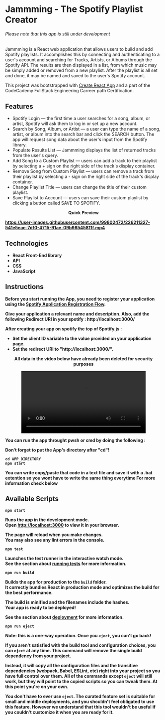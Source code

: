 # Jammming - The Spotify Playlist Creator
###### Please note that this app is still under development

Jammming is a React web application that allows users to build and add Spotify playlists. It accomplishes this by connecting and authenticating to a user's account and searching for Tracks, Artists, or Albums through the Spotify API. The results are then displayed in a list, from which music may be simply added or removed from a new playlist. After the playlist is all set and done, it may be named and saved to the user's Spotify account.

This project was bootstrapped with [Create React App](https://github.com/facebook/create-react-app) and a part of the CodeCademy FullStack Engineering Carreer path Certification.

## Features
* Spotify Login — the first time a user searches for a song, album, or artist, Spotify will ask them to log in or set up a new account.
* Search by Song, Album, or Artist — a user can type the name of a song, artist, or album into the search bar and click the SEARCH button. The app will request song data about the user's input from the Spotify library.
* Populate Results List — Jammming displays the list of returned tracks from the user's query.
* Add Song to a Custom Playlist — users can add a track to their playlist by selecting a + sign on the right side of the track's display container.
* Remove Song from Custom Playlist — users can remove a track from their playlist by selecting a - sign on the right side of the track's display container.
* Change Playlist Title — users can change the title of their custom playlist.
* Save Playlist to Account — users can save their custom playlist by clicking a button called SAVE TO SPOTIFY.

<p align="center">
<strong>
Quick Preview
<strong>
</p>

https://user-images.githubusercontent.com/99802472/226211327-541e5eae-7df0-4715-91ae-09b98545811f.mp4

## Technologies

* React Front-End library
* API
* CSS
* JavaScript

## Instructions

Before you start running the App, you need to register your application using the [Spotify Application Registration Flow](https://developer.spotify.com/dashboard/).

Give your application a relevant name and description. Also, add the following Redirect URI in your spotify : http://localhost:3000/

After creating your app on spotify the top of Spotify.js :
* Set the client ID variable to the value provided on your application page.
* Set the redirect URI to "http://localhost:3000/".

<p align="center">
<strong>
All data in the video below have already been deleted for security purposes
<strong>
</p>

<p align="center">
  <video src="https://user-images.githubusercontent.com/99802472/226210440-865e1343-e606-4e46-9943-f82f1a32bbe3.mp4" width=400/>
<p/>


You can run the app throught pwsh or cmd by doing the following :

**Don't forget to put the App's directory after "cd"!**

```
cd APP_DIRECTORY
npm start 
```
You can write copy/paste that code in a text file and save it with a .bat extention so you wont have to write the same thing everytime
For more information check below

## Available Scripts

```npm start```

Runs the app in the development mode.\
Open [http://localhost:3000](http://localhost:3000) to view it in your browser.

The page will reload when you make changes.\
You may also see any lint errors in the console.

```npm test```

Launches the test runner in the interactive watch mode.\
See the section about [running tests](https://facebook.github.io/create-react-app/docs/running-tests) for more information.

```npm run build```

Builds the app for production to the `build` folder.\
It correctly bundles React in production mode and optimizes the build for the best performance.

The build is minified and the filenames include the hashes.\
Your app is ready to be deployed!

See the section about [deployment](https://facebook.github.io/create-react-app/docs/deployment) for more information.

```npm run eject```

**Note: this is a one-way operation. Once you `eject`, you can't go back!**

If you aren't satisfied with the build tool and configuration choices, you can `eject` at any time. This command will remove the single build dependency from your project.

Instead, it will copy all the configuration files and the transitive dependencies (webpack, Babel, ESLint, etc) right into your project so you have full control over them. All of the commands except `eject` will still work, but they will point to the copied scripts so you can tweak them. At this point you're on your own.

You don't have to ever use `eject`. The curated feature set is suitable for small and middle deployments, and you shouldn't feel obligated to use this feature. However we understand that this tool wouldn't be useful if you couldn't customize it when you are ready for it.
